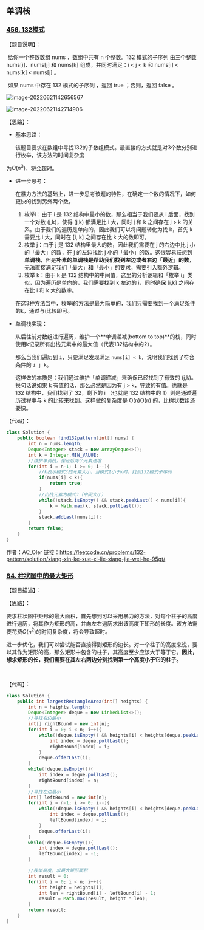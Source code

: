 ## 单调栈

### [456. 132模式]()

【题目说明】：

​		给你一个整数数组 nums ，数组中共有 n 个整数。132 模式的子序列 由三个整数 nums[i]、nums[j] 和 nums[k] 组成，并同时满足：i < j < k 和 nums[i] < nums[k] < nums[j] 。

​		如果 nums 中存在 132 模式的子序列 ，返回 true ；否则，返回 false 。

![image-20220621142656567](C:\Users\liusi\AppData\Roaming\Typora\typora-user-images\image-20220621142656567.png)

![image-20220621142714906](C:\Users\liusi\AppData\Roaming\Typora\typora-user-images\image-20220621142714906.png)



【思路】：

- 基本思路：

  该题目要求在数组中寻找132的子数组模式。最直接的方式就是对3个数分别进行枚举，该方法的时间复杂度

为$O(n^3)$，将会超时。

- 进一步思考：

  在暴力方法的基础上，进一步思考该题的特性，在确定一个数的情况下，如何更快的找到另外两个数。

  1. 枚举i：由于 i 是 132 结构中最小的数，那么相当于我们要从 i 后面，找到一个对数 (j,k)，使得 (j,k) 都满足比 i 大，同时 j 和 k 之间存在 j > k 的关系。由于我们的遍历是单向的，因此我们可以将问题转化为找 k，首先 k 需要比 i 大，同时在 [i, k] 之间存在比 k 大的数即可。
  2. 枚举 j：由于 j 是 132 结构里最大的数，因此我们需要在 j 的右边中比 j 小的「最大」的数，在 j 的左边找比 j 小的「最小」的数。这很容易联想到**单调栈**，但是**朴素的单调栈是帮助我们找到左边或者右边「最近」的数**，无法直接满足我们「最大」和「最小」的要求，需要引入额外逻辑。
  3. 枚举 k：由于 k 是 132 结构中的中间值，这里的分析逻辑和「枚举 i」类似，因为遍历是单向的，我们需要找到 k 左边的 i，同时确保 [i,k] 之间存在比 i 和 k 大的数字。

  在这3种方法当中，枚举i的方法是最为简单的，我们只需要找到一个满足条件的k，通过与i比较即可。

- 单调栈实现：

  从后往前对数组进行遍历，维护一个**单调递减(bottom to top)**的栈，同时使用k记录所有出栈元素中的最大值（代表132结构中的2）。

  那么当我们遍历到 `i`，只要满足发现满足 `nums[i] < k`，说明我们找到了符合条件的 `i j k`。

  这样做的本质是：我们通过维护「单调递减」来确保已经找到了有效的 (j,k)。换句话说如果 k 有值的话，那么必然是因为有 j > k，导致的有值。也就是 132 结构中，我们找到了 32，剩下的 i （也就是 132 结构中的 1）则是通过遍历过程中与 k 的比较来找到。这样做的复杂度是 O(n)O(n) 的，比树状数组还要快。

  

【代码】：

~~~java
class Solution {
    public boolean find132pattern(int[] nums) {
        int n = nums.length;
        Deque<Integer> stack = new ArrayDeque<>();
        int k = Integer.MIN_VALUE;
        //维护单调栈，保证后两个元素递增
        for(int i = n-1; i >= 0; i--){
            //k表示模式3的元素大小，当模式1小于k时，找到132模式子序列
            if(nums[i] < k){
                return true;
            }
            //出栈元素为模式3（中间大小）
            while(!stack.isEmpty() && stack.peekLast() < nums[i]){
                k = Math.max(k, stack.pollLast());
            }
            stack.addLast(nums[i]);
        }
        return false;
    }
}
~~~

作者：AC_OIer
链接：https://leetcode.cn/problems/132-pattern/solution/xiang-xin-ke-xue-xi-lie-xiang-jie-wei-he-95gt/



### [84. 柱状图中的最大矩形]()

【题目描述】：



【思路】：

​		要求柱状图中矩形的最大面积，首先想到可以采用暴力的方法，对每个柱子的高度进行遍历，将其作为矩形的高，并向左右遍历求出该高度下矩形的长度。该方法需要花费$O(n^2)$的时间复杂度，将会导致超时。

​		进一步优化，我们可以尝试能否直接得到矩形的边长。对一个柱子的高度来说，要以其作为矩形的高，那么矩形中包含的柱子，其高度至少应该大于等于它。**因此，想求矩形的长，我们需要在其左右两边分别找到第一个高度小于它的柱子。**

​		

【代码】：

~~~java
class Solution {
    public int largestRectangleArea(int[] heights) {
        int n = heights.length;
        Deque<Integer> deque = new LinkedList<>();
        //寻找右边最小
        int[] rightBound = new int[n];
        for(int i = 0; i < n; i++){
            while(!deque.isEmpty() && heights[i] < heights[deque.peekLast()]){
                int index = deque.pollLast();
                rightBound[index] = i;
            }
            deque.offerLast(i);
        }
        while(!deque.isEmpty()){
            int index = deque.pollLast();
            rightBound[index] = n;
        }
        //寻找左边最小
        int[] leftBound = new int[n];
        for(int i = n-1; i >= 0; i--){
            while(!deque.isEmpty() && heights[i] < heights[deque.peekLast()]){
                int index = deque.pollLast();
                leftBound[index] = i;
            }
            deque.offerLast(i);
        }
        while(!deque.isEmpty()){
            int index = deque.pollLast();
            leftBound[index] = -1;
        }

        //枚举高度，求最大矩形面积
        int result = 0;
        for(int i = 0; i < n; i++){
            int height = heights[i];
            int len = rightBound[i] - leftBound[i] - 1;
            result = Math.max(result, height * len);
        }
        return result;
    }
}
~~~



​		